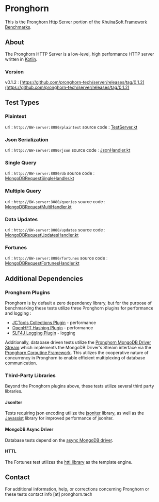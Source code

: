 # Pronghorn
This is the [Pronghorn Http Server](https://www.pronghorn.tech) portion of the [KhulnaSoft Framework Benchmarks](https://github.com/khulnasoft/BenchWeb). 

## About
The Pronghorn HTTP Server is a low-level, high performance HTTP server written in [Kotlin](https://kotlinlang.org/).

### Version
v0.1.2 : [https://github.com/pronghorn-tech/server/releases/tag/0.1.2](https://github.com/pronghorn-tech/server/releases/tag/0.1.2)

## Test Types

### Plaintext
url : `http://BW-server:8080/plaintext` 
source code : [TestServer.kt](src/main/kotlin/pronghorn/TestServer.kt)

### Json Serialization
url : `http://BW-server:8080/json`
source code : [JsonHandler.kt](src/main/kotlin/pronghorn/handlers/JsonHandler.kt)

### Single Query
url : `http://BW-server:8080/db`
source code : [MongoDBRequestSingleHandler.kt](src/main/kotlin/pronghorn/handlers/MongoDBRequestSingleHandler.kt)

### Multiple Query
url : `http://BW-server:8080/queries`
source code : [MongoDBRequestMultiHandler.kt](src/main/kotlin/pronghorn/handlers/MongoDBRequestMultiHandler.kt)

### Data Updates
url : `http://BW-server:8080/updates`
source code : [MongoDBRequestUpdatesHandler.kt](src/main/kotlin/pronghorn/handlers/MongoDBRequestUpdatesHandler.kt)

### Fortunes
url : `http://BW-server:8080/fortunes`
source code : [MongoDBRequestFortunesHandler.kt](src/main/kotlin/pronghorn/handlers/MongoDBRequestFortunesHandler.kt)

## Additional Dependencies

### Pronghorn Plugins
Pronghorn is by default a zero dependency library, but for the purpose of benchmarking these tests utilize three Pronghorn plugins for performance and logging :
* [JCTools Collections Plugin](https://github.com/pronghorn-tech/plugin-collections-jctools) - performance
* [OpenHFT Hashing Plugin](https://github.com/pronghorn-tech/plugin-hashing-openhft) - performance
* [SLF4J Logging Plugin](https://github.com/pronghorn-tech/plugin-logging-slf4j) - logging

Additionally, database driven tests utilize the [Pronghorn MongoDB Driver Stream](https://github.com/pronghorn-tech/mongodb-driver-stream) which implements the MongoDB Driver's Stream interface via the [Pronghorn Coroutine Framework](https://github.com/pronghorn-tech/coroutines).  This utilizes the cooperative nature of concurrency in Pronghorn to enable efficient multiplexing of database communication.

### Third-Party Libraries
Beyond the Pronghorn plugins above, these tests utilize several third party libraries.

#### JsonIter
Tests requiring json encoding utilize the [jsoniter](http://jsoniter.com/) library, as well as the [Javassist](http://jboss-javassist.github.io/javassist/) library for improved performance of jsoniter.

#### MongoDB Async Driver 
Database tests depend on the [async MongoDB driver](https://github.com/mongodb/mongo-java-driver/tree/master/driver-async).

#### HTTL
The Fortunes test utilizes the [httl library](http://httl.github.io/en/) as the template engine.

## Contact
For additional information, help, or corrections concerning Pronghorn or these tests contact info [at] pronghorn.tech 
